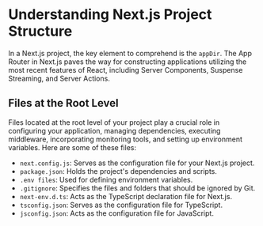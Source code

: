 # Understanding Next.js Project Structure

In a Next.js project, the key element to comprehend is the `appDir`. The App Router in Next.js paves the way for constructing applications utilizing the most recent features of React, including Server Components, Suspense Streaming, and Server Actions.

## Files at the Root Level

Files located at the root level of your project play a crucial role in configuring your application, managing dependencies, executing middleware, incorporating monitoring tools, and setting up environment variables. Here are some of these files:

- `next.config.js`: Serves as the configuration file for your Next.js project.
- `package.json`: Holds the project's dependencies and scripts.
- `.env files`: Used for defining environment variables.
- `.gitignore`: Specifies the files and folders that should be ignored by Git.
- `next-env.d.ts`: Acts as the TypeScript declaration file for Next.js.
- `tsconfig.json`: Serves as the configuration file for TypeScript.
- `jsconfig.json`: Acts as the configuration file for JavaScript.

